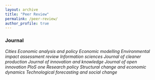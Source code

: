 ```yaml
---
layout: archive
title: "Peer Review"
permalink: /peer-review/
author_profile: true
---
```


### Journal

*Cities*
*Economic analysis and policy*
*Economic modelling*
*Environmental impact assessment review*
*Information sciences*
*Journal of cleaner production*
*Journal of innovation and knowledge*
*Journal of open innovation*
*PloS one*
*Research policy*
*Structural change and economic dynamics*
*Technological forecasting and social change*
